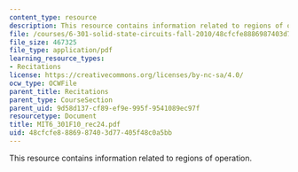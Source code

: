 ```yaml
---
content_type: resource
description: This resource contains information related to regions of operation.
file: /courses/6-301-solid-state-circuits-fall-2010/48cfcfe8886987403d77405f48c0a5bb_MIT6_301F10_rec24.pdf
file_size: 467325
file_type: application/pdf
learning_resource_types:
- Recitations
license: https://creativecommons.org/licenses/by-nc-sa/4.0/
ocw_type: OCWFile
parent_title: Recitations
parent_type: CourseSection
parent_uid: 9d58d137-cf89-ef9e-995f-9541089ec97f
resourcetype: Document
title: MIT6_301F10_rec24.pdf
uid: 48cfcfe8-8869-8740-3d77-405f48c0a5bb
---
```

This resource contains information related to regions of operation.